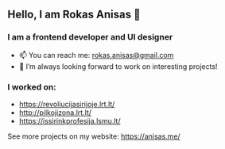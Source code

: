 ## Hello, I am Rokas Anisas 👋
### I am a frontend developer and UI designer

- 📫 You can reach me: rokas.anisas@gmail.com
- 👯 I’m always looking forward to work on interesting projects!

### I worked on:
- https://revoliucijasirijoje.lrt.lt/
- http://pilkojizona.lrt.lt/
- https://issirinkprofesija.lsmu.lt/

See more projects on my website: https://anisas.me/

<!--
**RokasAniss/RokasAniss** is a ✨ _special_ ✨ repository because its `README.md` (this file) appears on your GitHub profile.

Here are some ideas to get you started:

- 🔭 I’m currently working on ...
- 🌱 I’m currently learning ...
- 👯 I’m looking to collaborate on ...
- 🤔 I’m looking for help with ...
- 💬 Ask me about ...
- 📫 How to reach me: ...
- 😄 Pronouns: ...
- ⚡ Fun fact: ...
-->
